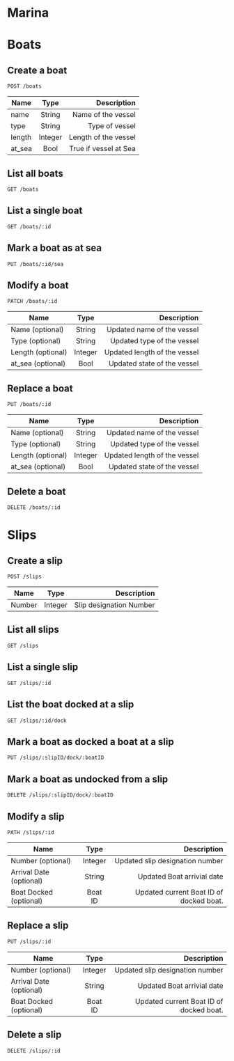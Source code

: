 
# Marina

# Boats <!-- Boat Start -->

## Create a boat
```
POST /boats
```

Name        | Type        | Description
------------|:-----------:|--------------:
name        | String      | Name of the vessel
type        | String      | Type of vessel
length      | Integer     | Length of the vessel
at_sea      | Bool        | True if vessel at Sea

## List all boats
```
GET /boats
```

## List a single boat
```
GET /boats/:id
```

## Mark a boat as at sea
```
PUT /boats/:id/sea
```

## Modify a boat
```
PATCH /boats/:id
```

Name              | Type    | Description
------------------|:-------:|--------------:
Name (optional)   | String  | Updated name of the vessel
Type (optional)   | String  | Updated type of the vessel
Length (optional) | Integer | Updated length of the vessel
at_sea (optional) | Bool    | Updated state of the vessel


## Replace a boat
```
PUT /boats/:id
```

Name              | Type    | Description
------------------|:-------:|--------------:
Name (optional)   | String  | Updated name of the vessel
Type (optional)   | String  | Updated type of the vessel
Length (optional) | Integer | Updated length of the vessel
at_sea (optional) | Bool    | Updated state of the vessel

## Delete a boat
```
DELETE /boats/:id
```

<!-- Boat End -->


# Slips  <!-- Slip Start -->

## Create a slip

```
POST /slips
```

Name        | Type        | Description
------------|:-----------:|--------------:
Number      | Integer     | Slip designation Number

## List all slips
```
GET /slips
```

## List a single slip
```
GET /slips/:id
```

## List the boat docked at a slip
```
GET /slips/:id/dock
```

## Mark a boat as docked a boat at a slip
```
PUT /slips/:slipID/dock/:boatID
```

## Mark a boat as undocked from a slip
```
DELETE /slips/:slipID/dock/:boatID
```

## Modify a slip
```
PATH /slips/:id
```

Name                    | Type        | Description
----------------------- |:-----------:|--------------:
Number (optional)       | Integer     | Updated slip designation number
Arrival Date (optional) | String      | Updated Boat arrivial date
Boat Docked (optional)  | Boat ID     | Updated current Boat ID of docked boat.

## Replace a slip
```
PUT /slips/:id
```

Name                    | Type        | Description
----------------------- |:-----------:|--------------:
Number (optional)       | Integer     | Updated slip designation number
Arrival Date (optional) | String      | Updated Boat arrivial date
Boat Docked (optional)  | Boat ID     | Updated current Boat ID of docked boat.

## Delete a slip
```
DELETE /slips/:id
```

<!-- Slip End -->
